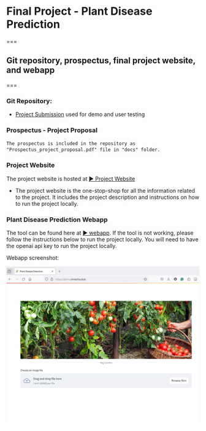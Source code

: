 # Final Project - Plant Disease Prediction  
===
## Git repository, prospectus, final project website, and webapp
===
### Git Repository: 

- [Project Submission](https://github.com/BijeshShrestha/ML_GroupProject) used for demo and user testing
    
### Prospectus - Project Proposal

    The prospectus is included in the repository as "Prospectus_project_proposal.pdf" file in "docs" folder.


### Project Website

The project website is hosted at [▶️ Project Website](https://bijeshshrestha.github.io/ML_GroupProject/)

- The project website is the one-stop-shop for all the information related to the project. It includes the project description and instructions on how to run the project locally. 

### Plant Disease Prediction Webapp

The tool can be found here at [▶ webapp](https://demo.shrestha.club/). If the tool is not working, please follow the instructions below to run the project locally. You will need to have the openai api key to run the project locally.

Webapp screenshot:

![webapp](webapp.png)


